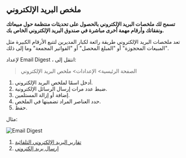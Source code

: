 ## ملخص البريد الإلكتروني

**تسمح لك ملخصات البريد الإلكتروني بالحصول على تحديثات منتظمة حول مبيعاتك ونفقاتك وأرقام مهمة أخرى مباشرة في صندوق البريد الإلكتروني الخاص بك.**

تعد ملخصات البريد الإلكتروني طريقة رائعة لكبار المديرين لتتبع الأرقام الكبيرة مثل "المبيعات المحجوزة" أو "المبلغ المحصل" أو "الفواتير المجمعة" وما إلى ذلك.

لإعداد Email Digest ، انتقل إلى:

> الصفحة الرئيسية> الإعدادات> ملخص البريد الإلكتروني

1. أدخل اسمًا لملخص البريد الإلكتروني.
2. ضبط عدد مرات إرسال الرسائل الإلكترونية.
3. إضافة أو إزالة المستلمين.
4. حدد العناصر المراد تضمينها في الملخص.
5. حفظ.

مثال:

![Email Digest](https://docs.erpnext.com/files/email-digest.png)

1. [تقارير البريد الإلكتروني التلقائية](https://docs.erpnext.com/docs/v13/user/manual/en/setting-up/email/auto-email-reports)
2. [إرسال بريد إلكتروني](https://docs.erpnext.com/docs/v13/user/manual/en/setting-up/email/sending-email)